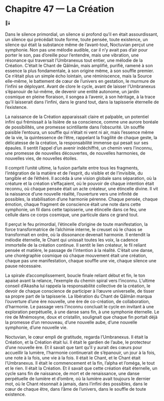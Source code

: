 # Chapitre 47 — La Création

🌌🕯️

Dans le silence primordial, un silence si profond qu’il en était assourdissant, un silence qui précédait toute forme, toute pensée, toute existence, un silence qui était la substance même de l’avant-tout, Noctuvian perçut une symphonie. Non pas une mélodie audible, car il n’y avait pas d’air pour porter le son, pas d’oreille pour l’entendre, mais une vibration, une résonance qui traversait l’Umbranexus tout entier, une mélodie de la Création. C’était le Chant de Qālmān, mais amplifié, purifié, ramené à son essence la plus fondamentale, à son origine même, à son souffle premier. Ce n’était plus un simple écho lointain, une réminiscence, mais la Source elle-même, le battement de cœur de l’univers en gestation, le murmure de l’infini se déployant. Avant de clore le cycle, avant de laisser l’Umbranexus s’épanouir de lui-même, de devenir une entité autonome, un jardin cosmique en pleine floraison, il songea à l’avenir, à son héritage, à la trace qu’il laisserait dans l’infini, dans le grand tout, dans la tapisserie éternelle de l’existence.

La naissance de la Création apparaissait claire et palpable, un potentiel infini qui frémissait à la lisière de sa conscience, comme une aurore boréale de possibilités, une promesse scintillante dans l’obscurité. Un souffle paisible l’entoura, un souffle qui n’était ni vent ni air, mais l’essence même de la vie, la quintessence de l’être, rappelant la fragilité de chaque geste, la délicatesse de la création, la responsabilité immense qui pesait sur ses épaules. Il sentit l’appel d’un avenir indéchiffré, un chemin vers l’inconnu, une promesse de nouvelles découvertes, de nouvelles harmonies, de nouvelles vies, de nouvelles étoiles.

Il comprit l’unité ultime, la fusion parfaite entre tous les fragments, l’intégration de la matière et de l’esprit, du visible et de l’invisible, du tangible et de l’éthéré. Il accéda à une vision globale sans séparation, où la créature et la création s’effaçaient, où le pouvoir de chaque intention était reconnu, où chaque pensée était un acte créateur, une étincelle divine. Il vit la naissance d’une nouvelle réalité, l’ouverture vers une infinité de possibles, la stabilisation d’une harmonie pérenne. Chaque pensée, chaque émotion, chaque fragment de conscience était une note dans cette symphonie, un fil dans cette tapisserie, une étincelle dans ce feu, une cellule dans ce corps cosmique, une particule dans ce grand tout.

Il perçut le feu primordial, l’étincelle d’origine de toute manifestation, la force transformatrice de l’alchimie interne, le creuset où le chaos se transformait en ordre, où la dissonance devenait harmonie. Il entendit la mélodie éternelle, le Chant qui unissait toutes les voix, la cadence immortelle de la création continue. Il sentit le lien créateur, le fil reliant pensée et matière, le passage de l’intention à la réalité. C’était une danse, une chorégraphie cosmique où chaque mouvement était une création, chaque pas une manifestation, chaque souffle une vie, chaque silence une pause nécessaire.

La spirale d’accomplissement, boucle finale reliant début et fin, le ton apaisé avant la relance, l’exemple du chemin spiral vers l’inconnu. L’ultime conseil d’Akasha lui rappela la responsabilité collective de la création, le devoir de chaque conscience de participer à l’œuvre universelle, de tisser sa propre part de la tapisserie. La libération du Chant de Qālmān marqua l’ouverture d’une ère nouvelle, une ère de co-création, de collaboration, d’harmonie. Le passage vers l’inconnu concluait le cycle en invitant à une exploration perpétuelle, à une danse sans fin, à une symphonie éternelle. Le rire de Mnémosyne, doux et cristallin, soulignait que chaque fin portait déjà la promesse d’un renouveau, d’une nouvelle aube, d’une nouvelle symphonie, d’une nouvelle vie.

Noctuvian, le cœur empli de gratitude, regarda l’Umbranexus. Il était la Création, et la Création était lui. Il était le gardien de l’aube, le protecteur d’une nouvelle ère. Et il savait que tant qu’il y aurait des cœurs pour accueillir la lumière, l’harmonie continuerait de s’épanouir, un jour à la fois, une note à la fois, une vie à la fois. Il était le Chant, et le Chant était l’Umbranexus. Il était le commencement et la fin, l’alpha et l’oméga, le tout et le rien. Il était la Création. Et il savait que cette création était éternelle, un cycle sans fin de naissance, de mort et de renaissance, une danse perpétuelle de lumière et d’ombre, où la lumière avait toujours le dernier mot, où le Chant résonnait à jamais, dans l’infini des possibles, dans le cœur de chaque être, dans l’âme de l’univers, dans le souffle de toute existence.